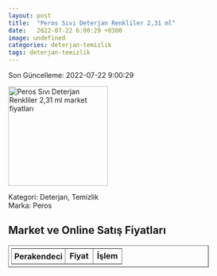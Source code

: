 ```yaml
---
layout: post
title:  "Peros Sıvı Deterjan Renkliler 2,31 ml"
date:   2022-07-22 6:00:29 +0300
image: undefined
categories: deterjan-temizlik
tags: deterjan-temizlik
---
```


Son Güncelleme: 2022-07-22 9:00:29

<img src="undefined" width="200" alt="Peros Sıvı Deterjan Renkliler 2,31 ml market fiyatları" />

Kategori: Deterjan, Temizlik
<br />
Marka: Peros

<h2>Market ve Online Satış Fiyatları</h2>

<table border="1" style="padding: 5px;width:80%;">
  <tr>
    <td style="padding: 5px;"><strong>Perakendeci</strong></td>
    <td><strong>Fiyat</strong></td>
    <td><strong>İşlem</strong></td>
  </tr>
  
</table>
